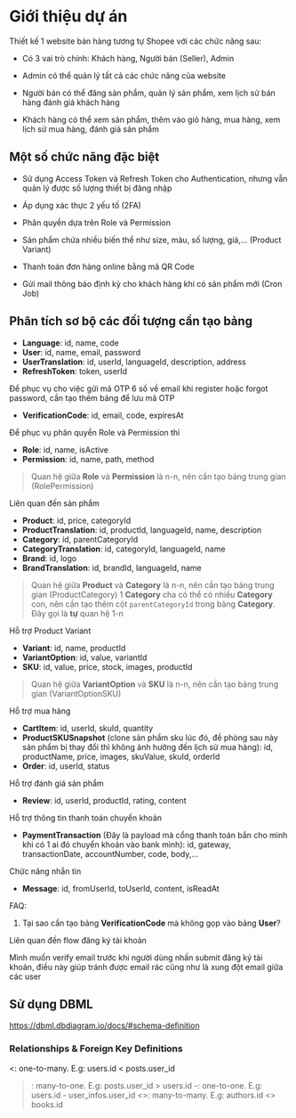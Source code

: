 # Giới thiệu dự án

Thiết kế 1 website bán hàng tương tự Shopee với các chức năng sau:

- Có 3 vai trò chính: Khách hàng, Người bán (Seller), Admin

- Admin có thể quản lý tất cả các chức năng của website

- Người bán có thể đăng sản phẩm, quản lý sản phẩm, xem lịch sử bán hàng đánh giá khách hàng

- Khách hàng có thể xem sản phẩm, thêm vào giỏ hàng, mua hàng, xem lịch sử mua hàng, đánh giá sản phẩm

## Một số chức năng đặc biệt

- Sử dụng Access Token và Refresh Token cho Authentication, nhưng vẫn quản lý được số lượng thiết bị đăng nhập

- Áp dụng xác thực 2 yếu tố (2FA)

- Phân quyền dựa trên Role và Permission

- Sản phẩm chứa nhiều biến thể như size, màu, số lượng, giá,... (Product Variant)

- Thanh toán đơn hàng online bằng mã QR Code

- Gửi mail thông báo định kỳ cho khách hàng khi có sản phẩm mới (Cron Job)

## Phân tích sơ bộ các đối tượng cần tạo bảng

- **Language**: id, name, code
- **User**: id, name, email, password
- **UserTranslation**: id, userId, languageId, description, address
- **RefreshToken**: token, userId

Để phục vụ cho việc gửi mã OTP 6 số về email khi register hoặc forgot password, cần tạo thêm bảng để lưu mã OTP

- **VerificationCode**: id, email, code, expiresAt

Để phục vụ phân quyền Role và Permission thì

- **Role**: id, name, isActive
- **Permission**: id, name, path, method

> Quan hệ giữa **Role** và **Permission** là n-n, nên cần tạo bảng trung gian (RolePermission)

Liên quan đến sản phẩm

- **Product**: id, price, categoryId
- **ProductTranslation**: id, productId, languageId, name, description
- **Category**: id, parentCategoryId
- **CategoryTranslation**: id, categoryId, languageId, name
- **Brand**: id, logo
- **BrandTranslation**: id, brandId, languageId, name

> Quan hệ giữa **Product** và **Category** là n-n, nên cần tạo bảng trung gian (ProductCategory)
> 1 **Category** cha có thể có nhiều **Category** con, nên cần tạo thêm cột `parentCategoryId` trong bảng **Category**. Đây gọi là **tự** quan hệ 1-n

Hỗ trợ Product Variant

- **Variant**: id, name, productId
- **VariantOption**: id, value, variantId
- **SKU**: id, value, price, stock, images, productId

> Quan hệ giữa **VariantOption** và **SKU** là n-n, nên cần tạo bảng trung gian (VariantOptionSKU)

Hỗ trợ mua hàng

- **CartItem**: id, userId, skuId, quantity
- **ProductSKUSnapshot** (clone sản phẩm sku lúc đó, đề phòng sau này sản phẩm bị thay đổi thì không ảnh hưởng đến lịch sử mua hàng): id, productName, price, images, skuValue, skuId, orderId
- **Order**: id, userId, status

Hỗ trợ đánh giá sản phẩm

- **Review**: id, userId, productId, rating, content

Hỗ trợ thông tin thanh toán chuyển khoản

- **PaymentTransaction** (Đây là payload mà cổng thanh toán bắn cho mình khi có 1 ai đó chuyển khoản vào bank mình): id, gateway, transactionDate, accountNumber, code, body,...

Chức năng nhắn tin

- **Message**: id, fromUserId, toUserId, content, isReadAt

FAQ:

1. Tại sao cần tạo bảng **VerificationCode** mà không gọp vào bảng **User**?

Liên quan đến flow đăng ký tài khoản

Mình muốn verify email trước khi người dùng nhấn submit đăng ký tài khoản, điều này giúp tránh được email rác cũng như là xung đột email giữa các user


## Sử dụng DBML
https://dbml.dbdiagram.io/docs/#schema-definition


### Relationships & Foreign Key Definitions
<: one-to-many. E.g: users.id < posts.user_id
>: many-to-one. E.g: posts.user_id > users.id
-: one-to-one. E.g: users.id - user_infos.user_id
<>: many-to-many. E.g: authors.id <> books.id